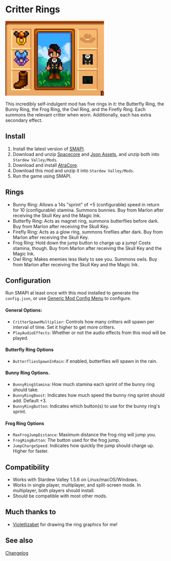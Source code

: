 Critter Rings
=================================

![Header image](docs/image.png)

This incredibly self-indulgent mod has five rings in it: the Butterfly Ring, the Bunny Ring, the Frog Ring, the Owl Ring, and the Firefly Ring. Each summons the relevant critter when worn. Additionally, each has extra secondary effect.

## Install

1. Install the latest version of [SMAPI](https://smapi.io).
2. Download and unzip [Spacecore](https://www.nexusmods.com/stardewvalley/mods/1348) and [Json Assets](https://www.nexusmods.com/stardewvalley/mods/1720), and unzip both into `Stardew Valley/Mods`.
2. Download and install [AtraCore](https://www.nexusmods.com/stardewvalley/mods/12932).
2. Download this mod and unzip it into `Stardew Valley/Mods`.
3. Run the game using SMAPI.

## Rings
* Bunny Ring: Allows a 14s "sprint" of +5 (configurable) speed in return for 10 (configurable) stamina. Summons bunnies. Buy from Marlon after receiving the Skull Key and the Magic Ink.
* Butterfly Ring: Acts as magnet ring, summons butterflies before dark. Buy from Marlon after receiving the Skull Key.
* Firefly Ring: Acts as a glow ring, summons fireflies after dark. Buy from Marlon after receiving the Skull Key.
* Frog Ring: Hold down the jump button to charge up a jump! Costs stamina, though. Buy from Marlon after receiving the Skull Key and the Magic Ink.
* Owl Ring: Makes enemies less likely to see you. Summons owls. Buy from Marlon after receiving the Skull Key and the Magic Ink.

## Configuration
Run SMAPI at least once with this mod installed to generate the `config.json`, or use [Generic Mod Config Menu](https://www.nexusmods.com/stardewvalley/mods/5098) to configure.

#### General Options:
* `CritterSpawnMultiplier`: Controls how many critters will spawn per interval of time. Set it higher to get more critters.
* `PlayAudioEffects`: Whether or not the audio effects from this mod will be played.

#### Butterfly Ring Options
* `ButterfliesSpawnInRain`: if enabled, butterflies will spawn in the rain.

#### Bunny Ring Options.
* `BunnyRingStamina`: How much stamina each sprint of the bunny ring should take.
* `BunnyRingBoost`: Indicates how much speed the bunny ring sprint should add. Default +3.
* `BunnyRingButton`: Indicates which button(s) to use for the bunny ring's sprint.

#### Frog Ring Options
* `MaxFrogJumpDistance`: Maximum distance the frog ring will jump you.
* `FrogRingButton`: The button used for the frog jump.
* `JumpChargeSpeed`: Indicates how quickly the jump should charge up. Higher for faster.

## Compatibility

* Works with Stardew Valley 1.5.6 on Linux/macOS/Windows.
* Works in single player, multiplayer, and split-screen mode. In multiplayer, both players should install.
* Should be compatible with most other mods.

## Much thanks to
* [Violetlizabet](https://www.nexusmods.com/stardewvalley/users/120958053) for drawing the ring graphics for me!

## See also

[Changelog](docs/changelog.md)
